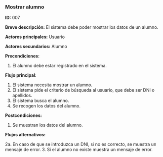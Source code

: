 ### **Mostrar alumno**

**ID:** 007

**Breve descripción:** El sistema debe poder mostrar los datos de un alumno.

**Actores principales:** Usuario

**Actores secundarios:** Alumno

**Precondiciones:**

 1. El alumno debe estar registrado en el sistema.

 **Flujo principal:**

  1. El sistema necesita mostrar un alumno.
  2. El sistema pide el criterio de búsqueda al usuario, que debe ser DNI o apellidos.
  3. El sistema busca el alumno.
  4. Se recogen los datos del alumno.

 **Postcondiciones:**

  1. Se muestran los datos del alumno.

 **Flujos alternativos:**
 
  2a. En caso de que se introduzca un DNI, si no es correcto, se muestra un mensaje de error.
  3. Si el alumno no existe muestra un mensaje de error.